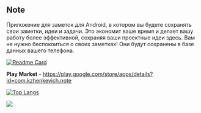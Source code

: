 ## Note

Приложение для заметок для Android, в котором вы будете сохранять свои заметки, идеи и задачи. Это экономит ваше время и делает вашу работу более эффективной, сохраняя ваши проектные идеи здесь. Вам не нужно беспокоиться о своих заметках! Они будут сохранены в базе данных вашего телефона.

[![Readme Card](https://github-readme-stats.vercel.app/api/pin/?username=Kirill13079&repo=Note&show_icons=true&theme=radical)](https://github.com/Kirill13079/Note)

<b>Play Market</b> - https://play.google.com/store/apps/details?id=com.kzhenkevich.note 

[![Top Langs](https://github-readme-stats.vercel.app/api/top-langs/?username=Kirill13079&layout=compact&show_icons=true&theme=radical)](https://github.com/anuraghazra/github-readme-stats)

![](https://komarev.com/ghpvc/?username=Kirill13079&color=green) 
